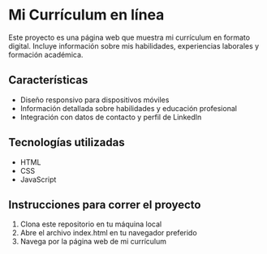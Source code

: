 # Mi Currículum en línea
Este proyecto es una página web que muestra mi currículum en formato digital. Incluye información sobre mis habilidades, experiencias laborales y formación académica.

## Características
- Diseño responsivo para dispositivos móviles
- Información detallada sobre habilidades y educación profesional
- Integración con datos de contacto y perfil de LinkedIn

## Tecnologías utilizadas
- HTML
- CSS
- JavaScript

## Instrucciones para correr el proyecto
1. Clona este repositorio en tu máquina local
2. Abre el archivo index.html en tu navegador preferido
3. Navega por la página web de mi currículum

